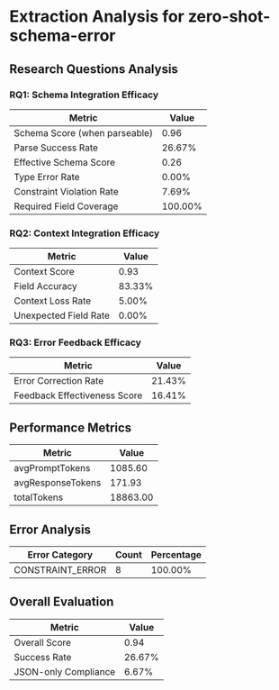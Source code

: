 # Extraction Analysis for zero-shot-schema-error

## Research Questions Analysis

### RQ1: Schema Integration Efficacy

| Metric | Value |
|--------|-------|
| Schema Score (when parseable) | 0.96 |
| Parse Success Rate | 26.67% |
| Effective Schema Score | 0.26 |
| Type Error Rate | 0.00% |
| Constraint Violation Rate | 7.69% |
| Required Field Coverage | 100.00% |

### RQ2: Context Integration Efficacy

| Metric | Value |
|--------|-------|
| Context Score | 0.93 |
| Field Accuracy | 83.33% |
| Context Loss Rate | 5.00% |
| Unexpected Field Rate | 0.00% |

### RQ3: Error Feedback Efficacy

| Metric | Value |
|--------|-------|
| Error Correction Rate | 21.43% |
| Feedback Effectiveness Score | 16.41% |

## Performance Metrics

| Metric | Value |
|--------|-------|
| avgPromptTokens | 1085.60 |
| avgResponseTokens | 171.93 |
| totalTokens | 18863.00 |

## Error Analysis

| Error Category | Count | Percentage |
|---------------|-------|------------|
| CONSTRAINT_ERROR | 8 | 100.00% |

## Overall Evaluation

| Metric | Value |
|--------|-------|
| Overall Score | 0.94 |
| Success Rate | 26.67% |
| JSON-only Compliance | 6.67% |
